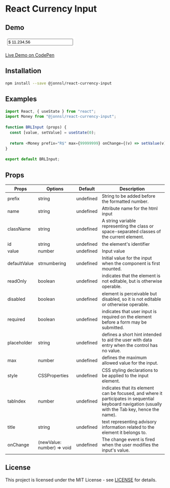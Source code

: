 # React Currency Input

## Demo

![](demo.gif)

[Live Demo on CodePen](https://codepen.io/jonnsl/pen/WNJJapG)

## Installation

```bash
npm install --save @jonnsl/react-currency-input
```

## Examples

```javascript
import React, { useState } from "react";
import Money from "@jonnsl/react-currency-input";

function BRLInput (props) {
  const [value, setValue] = useState(0);

  return <Money prefix="R$" max={99999999} onChange={(v) => setValue(v)} value={value} />;
}

export default BRLInput;
```

## Props

| Props | Options | Default | Description |
| - | - | - | - |
| prefix | string | undefined | String to be added before the formatted number. |
| name | string | undefined | Attribute name for the html input |
| className | string | undefined | A string variable representing the class or space-separated classes of the current element. |
| id | string | undefined | the element's identifier |
| value | number | undefined | Input value |
| defaultValue | strnumbering | undefined | Initial value for the input when the component is first mounted.  |
| readOnly | boolean | undefined | indicates that the element is not editable, but is otherwise operable. |
| disabled | boolean | undefined | element is perceivable but disabled, so it is not editable or otherwise operable. |
| required | boolean | undefined |  indicates that user input is required on the element before a form may be submitted. |
| placeholder | string | undefined | defines a short hint intended to aid the user with data entry when the control has no value. |
| max | number | undefined | defines the maximum allowed value for the input. |
| style | CSSProperties | undefined | CSS styling declarations to be applied to the input element. |
| tabIndex | number | undefined | indicates that its element can be focused, and where it participates in sequential keyboard navigation (usually with the Tab key, hence the name). |
| title | string | undefined | text representing advisory information related to the element it belongs to. |
| onChange | (newValue: number) => void | undefined | The change event is fired when the user modifies the input's value. |

## License

This project is licensed under the MIT License - see [LICENSE](LICENSE) for details.
